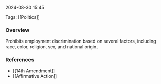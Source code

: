 
2024-08-30 15:45

Tags: [[Politics]]

### Overview
Prohibits employment discrimination based on several factors, including race, color, religion, sex, and national origin.

### References
- [[14th Amendment]]
- [[Affirmative Action]]

